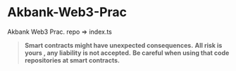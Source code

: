 # Akbank-Web3-Prac
Akbank Web3 Prac. repo =>
index.ts

> **Smart contracts might have unexpected consequences.**
> **All risk is yours , any liability is not accepted.**
> **Be careful when using  that code repositories at smart contracts.**

